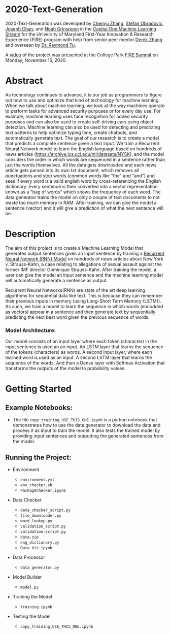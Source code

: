 # 2020-Text-Generation
2020-Text-Generation was developed by [Chenyu Zhang](czhang21@terpmail.umd.edu), [Stefan Obradovic](sobrad@umd.edu), [Joseph Chan](jchan123@terpmail.umd.edu), and [Noah Grinspoon](ngrinspoon@gmail.com) in the [Capital One Machine Learning Stream](https://www.fire.umd.edu/coml) for the University of Maryland First-Year Innovation & Research Experience (FIRE) program with help from senior peer mentor [Derek Zhang](dzhang21@terpmail.umd.edu) and overseen by [Dr. Raymond Tu](https://huahongtu.me/).

A [video](https://www.youtube.com/watch?v=-vTMY6ZG2iI) of the project was presented at the College Park [FIRE Summit](https://www.fire.umd.edu/summit) on Monday, November 16, 2020.

# Abstract
As technology continues to advance, it is our job as programmers to figure out how to use and optimize that kind of technology for machine learning. When we talk about machine learning, we look at the way machines operate to perform tasks for advanced security purposes or for every day use. For example, machine learning uses face recognition for added security purposes and can also be used to create self-driving cars using object detection. Machine learning can also be used for detecting and predicting text patterns to help optimize typing time, create chatbots, and automatically generate text. The goal of our research is to create a model that predicts a complete sentence given a text input. We train a Recurrent Neural Network model to learn the English language based on hundreds of news articles (https://archive.ics.uci.edu/ml/datasets/NYSK), and the model considers the order in which words are sequenced in a sentence rather than just the words themselves. All the data gets downloaded and each news article gets parsed into its own txt document, which removes all punctuations and stop words (common words like "the" and "and") and sees if every word is a valid english word by cross-referencing the English dictionary. Every sentence is then converted into a vector representation known as a "bag of words" which shows the frequency of each word. The data generator trains the model on only a couple of text documents to not waste too much memory in RAM. After training, we can give the model a sentence (vector) and it will give a prediction of what the next sentence will be.

# Description
The aim of this project is to create a Machine Learning Model that generates output sentences given an input sentence by training a [Recurrent Neural Network (RNN) Model](https://en.wikipedia.org/wiki/Recurrent_neural_network) on hundreds of news articles about New York v. Strauss-Kahn, a case relating to allegations of sexual assault against the former IMF director Dominique Strauss-Kahn. After training the model, a user can give the model an input sentence and the machine learning model will automatically generate a sentence as output.

Recurrent Neural Networks(RNN) are state of the art deep learning algorithms for sequential data like text. This is because they can remember their previous inputs in memory (using Long-Short Term Memory (LSTM)). As such, we train a model to learn the sequence in which words (encodded as vectors) appear in a sentence and then generate text by sequentially predicting the next best word given the previous sequence of words.

### Model Architecture:
Our model consists of an input layer where each token (character) in the input sentence is used an an input. An LSTM layer that learns the sequence of the tokens (characters) as words. A second input layer, where each learned word is used as an input. A second LSTM layer that learns the sequence of the words. And then a Dense layer with Softmax Activation that transforms the outputs of the model to probability values. 
 

# Getting Started
## Example Notebooks:
* The file `copy_training_USE_THIS_ONE.ipynb` is a python notebook that demonstrates how to use the data generator to download the data and process it as input to train the model. It also tests the trained model by providing input sentences and outputting the generated sentences from the model.

## Running the Project:
* Environment
   * `environment.yml`
   * `env_checker.sh`
   * `PackageChecker.ipynb`

* Data Checker
   * `data_checker_script.py`
   * `file_downloader.py`
   * `word_lookup.py`
   * `validation_script.py`
   * `validation-script.py`
   * `data.zip`
   * `eng_dictionary.py`
   * `Data_Viz.ipynb`

* Data Processor
   * `data_generator.py`

* Model Builder
   * `model.py`

* Training the Model
   * `training.ipynb`

* Testing the Model
   * `copy_training_USE_THIS_ONE.ipynb`
